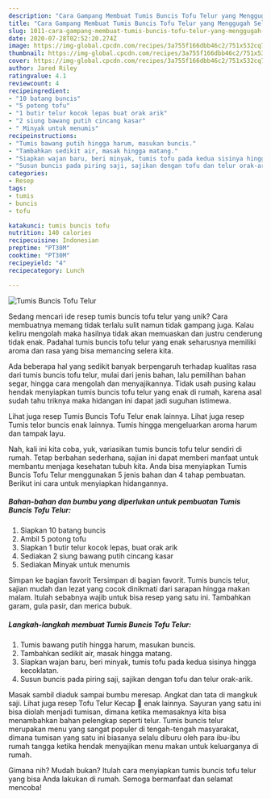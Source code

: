 ```yaml
---
description: "Cara Gampang Membuat Tumis Buncis Tofu Telur yang Menggugah Selera"
title: "Cara Gampang Membuat Tumis Buncis Tofu Telur yang Menggugah Selera"
slug: 1011-cara-gampang-membuat-tumis-buncis-tofu-telur-yang-menggugah-selera
date: 2020-07-28T02:52:20.274Z
image: https://img-global.cpcdn.com/recipes/3a755f166dbb46c2/751x532cq70/tumis-buncis-tofu-telur-foto-resep-utama.jpg
thumbnail: https://img-global.cpcdn.com/recipes/3a755f166dbb46c2/751x532cq70/tumis-buncis-tofu-telur-foto-resep-utama.jpg
cover: https://img-global.cpcdn.com/recipes/3a755f166dbb46c2/751x532cq70/tumis-buncis-tofu-telur-foto-resep-utama.jpg
author: Jared Riley
ratingvalue: 4.1
reviewcount: 4
recipeingredient:
- "10 batang buncis"
- "5 potong tofu"
- "1 butir telur kocok lepas buat orak arik"
- "2 siung bawang putih cincang kasar"
- " Minyak untuk menumis"
recipeinstructions:
- "Tumis bawang putih hingga harum, masukan buncis."
- "Tambahkan sedikit air, masak hingga matang."
- "Siapkan wajan baru, beri minyak, tumis tofu pada kedua sisinya hingga kecoklatan."
- "Susun buncis pada piring saji, sajikan dengan tofu dan telur orak-arik."
categories:
- Resep
tags:
- tumis
- buncis
- tofu

katakunci: tumis buncis tofu 
nutrition: 140 calories
recipecuisine: Indonesian
preptime: "PT30M"
cooktime: "PT30M"
recipeyield: "4"
recipecategory: Lunch

---
```



![Tumis Buncis Tofu Telur](https://img-global.cpcdn.com/recipes/3a755f166dbb46c2/751x532cq70/tumis-buncis-tofu-telur-foto-resep-utama.jpg)

Sedang mencari ide resep tumis buncis tofu telur yang unik? Cara membuatnya memang tidak terlalu sulit namun tidak gampang juga. Kalau keliru mengolah maka hasilnya tidak akan memuaskan dan justru cenderung tidak enak. Padahal tumis buncis tofu telur yang enak seharusnya memiliki aroma dan rasa yang bisa memancing selera kita.

Ada beberapa hal yang sedikit banyak berpengaruh terhadap kualitas rasa dari tumis buncis tofu telur, mulai dari jenis bahan, lalu pemilihan bahan segar, hingga cara mengolah dan menyajikannya. Tidak usah pusing kalau hendak menyiapkan tumis buncis tofu telur yang enak di rumah, karena asal sudah tahu triknya maka hidangan ini dapat jadi suguhan istimewa.

Lihat juga resep Tumis Buncis Tofu Telur enak lainnya. Lihat juga resep Tumis telor buncis enak lainnya. Tumis hingga mengeluarkan aroma harum dan tampak layu.


Nah, kali ini kita coba, yuk, variasikan tumis buncis tofu telur sendiri di rumah. Tetap berbahan sederhana, sajian ini dapat memberi manfaat untuk membantu menjaga kesehatan tubuh kita. Anda bisa menyiapkan Tumis Buncis Tofu Telur menggunakan 5 jenis bahan dan 4 tahap pembuatan. Berikut ini cara untuk menyiapkan hidangannya.

<!--inarticleads1-->

##### Bahan-bahan dan bumbu yang diperlukan untuk pembuatan Tumis Buncis Tofu Telur:

1. Siapkan 10 batang buncis
1. Ambil 5 potong tofu
1. Siapkan 1 butir telur kocok lepas, buat orak arik
1. Sediakan 2 siung bawang putih cincang kasar
1. Sediakan  Minyak untuk menumis


Simpan ke bagian favorit Tersimpan di bagian favorit. Tumis buncis telur, sajian mudah dan lezat yang cocok dinikmati dari sarapan hingga makan malam. Itulah sebabnya wajib untuk bisa resep yang satu ini. Tambahkan garam, gula pasir, dan merica bubuk. 

<!--inarticleads2-->

##### Langkah-langkah membuat Tumis Buncis Tofu Telur:

1. Tumis bawang putih hingga harum, masukan buncis.
1. Tambahkan sedikit air, masak hingga matang.
1. Siapkan wajan baru, beri minyak, tumis tofu pada kedua sisinya hingga kecoklatan.
1. Susun buncis pada piring saji, sajikan dengan tofu dan telur orak-arik.


Masak sambil diaduk sampai bumbu meresap. Angkat dan tata di mangkuk saji. Lihat juga resep Tofu Telur Kecap 🎀 enak lainnya. Sayuran yang satu ini bisa diolah menjadi tumisan, dimana ketika memasaknya kita bisa menambahkan bahan pelengkap seperti telur. Tumis buncis telur merupakan menu yang sangat populer di tengah-tengah masyarakat, dimana tumisan yang satu ini biasanya selalu diburu oleh para ibu-ibu rumah tangga ketika hendak menyajikan menu makan untuk keluarganya di rumah. 

Gimana nih? Mudah bukan? Itulah cara menyiapkan tumis buncis tofu telur yang bisa Anda lakukan di rumah. Semoga bermanfaat dan selamat mencoba!

